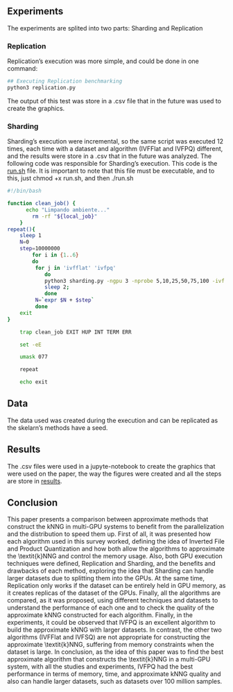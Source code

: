 ## Experiments

The experiments are splited into two parts: Sharding and Replication

### Replication

Replication’s execution was more simple, and could be done in one command:

```bash
## Executing Replication benchmarking
python3 replication.py
```

The output of this test was store in a .csv file that in the future was used to create the graphics.

### Sharding

Sharding’s execution were incremental, so the same script was executed 12 times, each time with a dataset and algorithm (IVFFlat and IVFPQ) different, and the results were store in a .csv that in the future was analyzed. The following code was responsible for Sharding’s execution. This code is the [run.sh](https://github.com/gorlando04/Scalable-distributed-algorithms-for-approximating-the-kNNG/tree/main/benchmarking/Sharding/run.sh) file. It is important to note that this file must be executable, and to this, just chmod +x run.sh, and then ./run.sh

```bash
#!/bin/bash

function clean_job() {
	  echo "Limpando ambiente..."
	    rm -rf "${local_job}"
    }
repeat(){
	sleep 1
	N=0
	step=10000000
        for i in {1..6}
        do 
         for j in 'ivfflat' 'ivfpq'
         	do
         	python3 sharding.py -ngpu 3 -nprobe 5,10,25,50,75,100 -ivf $j -N $N
         	sleep 2; 
         	done
         N=`expr $N + $step`
         done
	exit
}

    trap clean_job EXIT HUP INT TERM ERR

    set -eE

    umask 077

    repeat

    echo exit
```

## Data

The data used was created during the execution and can be replicated as the skelarn’s methods have a seed.

## Results

The .csv files were used in a jupyte-notebook to create the graphics that were used on the paper, the way the figures were created and all the steps are store in [results](https://github.com/gorlando04/Scalable-distributed-algorithms-for-approximating-the-kNNG/tree/main/results).

## Conclusion

This paper presents a comparison between approximate methods that construct the kNNG in multi-GPU systems to benefit from the parallelization and the distribution to speed them up. First of all, it was presented how each algorithm used in this survey worked, defining the idea of Inverted File and Product Quantization and how both allow the algorithms to approximate the \textit{k}NNG and control the memory usage. Also, both GPU execution techniques were defined, Replication and Sharding, and the benefits and drawbacks of each method, exploring the idea that Sharding can handle larger datasets due to splitting them into the GPUs. At the same time, Replication only works if the dataset can be entirely held in GPU memory, as it creates replicas of the dataset of the GPUs. Finally, all the algorithms are compared, as it was proposed, using different techniques and datasets to understand the performance of each one and to check the quality of the approximate kNNG constructed for each algorithm. Finally, in the experiments, it could be observed that IVFPQ is an excellent algorithm to build the approximate kNNG with larger datasets. In contrast, the other two algorithms (IVFFlat and IVFSQ) are not appropriate for constructing the approximate \textit{k}NNG, suffering from memory constraints when the dataset is large. In conclusion, as the idea of this paper was to find the best approximate algorithm that constructs the \textit{k}NNG in a multi-GPU system, with all the studies and experiments, IVFPQ had the best performance in terms of memory, time, and approximate kNNG quality and also can handle larger datasets, such as datasets over 100 million samples.
